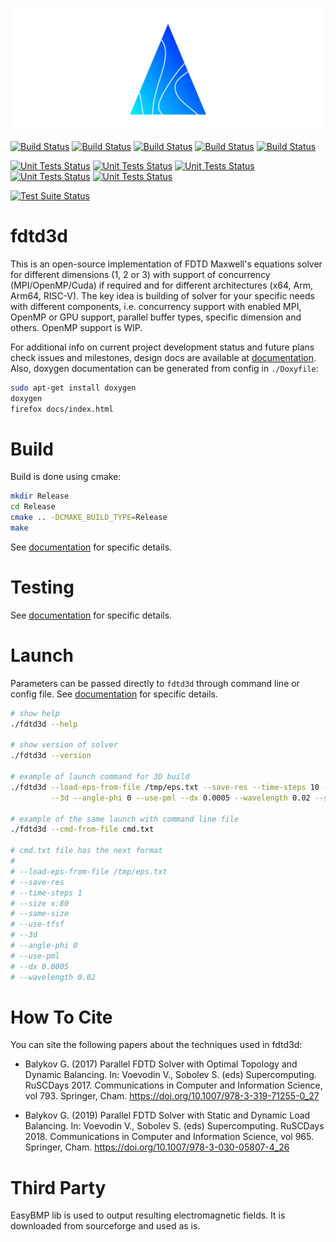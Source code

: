 ![fdtd3d](Docs/Images/logo.png)

[![Build Status](https://github.com/zer011b/fdtd3d/actions/workflows/build.yml/badge.svg?branch=master)](https://github.com/zer011b/fdtd3d/actions/workflows/build.yml/) [![Build Status](https://github.com/zer011b/fdtd3d/actions/workflows/build-cuda.yml/badge.svg?branch=master)](https://github.com/zer011b/fdtd3d/actions/workflows/build-cuda.yml/) [![Build Status](https://github.com/zer011b/fdtd3d/actions/workflows/build-arm.yml/badge.svg?branch=master)](https://github.com/zer011b/fdtd3d/actions/workflows/build-arm.yml/) [![Build Status](https://github.com/zer011b/fdtd3d/actions/workflows/build-arm64.yml/badge.svg?branch=master)](https://github.com/zer011b/fdtd3d/actions/workflows/build-arm64.yml/) [![Build Status](https://github.com/zer011b/fdtd3d/actions/workflows/build-riscv64.yml/badge.svg?branch=master)](https://github.com/zer011b/fdtd3d/actions/workflows/build-riscv64.yml/)

[![Unit Tests Status](https://github.com/zer011b/fdtd3d/actions/workflows/unit-test.yml/badge.svg?branch=master)](https://github.com/zer011b/fdtd3d/actions/workflows/unit-test.yml/) [![Unit Tests Status](https://github.com/zer011b/fdtd3d/actions/workflows/unit-test-cuda.yml/badge.svg?branch=master)](https://github.com/zer011b/fdtd3d/actions/workflows/unit-test-cuda.yml/) [![Unit Tests Status](https://github.com/zer011b/fdtd3d/actions/workflows/unit-test-arm.yml/badge.svg?branch=master)](https://github.com/zer011b/fdtd3d/actions/workflows/unit-test-arm.yml/) [![Unit Tests Status](https://github.com/zer011b/fdtd3d/actions/workflows/unit-test-arm64.yml/badge.svg?branch=master)](https://github.com/zer011b/fdtd3d/actions/workflows/unit-test-arm64.yml/) [![Unit Tests Status](https://github.com/zer011b/fdtd3d/actions/workflows/unit-test-riscv64.yml/badge.svg?branch=master)](https://github.com/zer011b/fdtd3d/actions/workflows/unit-test-riscv64.yml/)

[![Test Suite Status](https://github.com/zer011b/fdtd3d/actions/workflows/test-suite.yml/badge.svg?branch=master)](https://github.com/zer011b/fdtd3d/actions/workflows/test-suite.yml/)

# fdtd3d

This is an open-source implementation of FDTD Maxwell's equations solver for different dimensions (1, 2 or 3) with support of concurrency (MPI/OpenMP/Cuda) if required and for different architectures (x64, Arm, Arm64, RISC-V). The key idea is building of solver for your specific needs with different components, i.e. concurrency support with enabled MPI, OpenMP or GPU support, parallel buffer types, specific dimension and others. OpenMP support is WIP.

For additional info on current project development status and future plans check issues and milestones, design docs are available at [documentation](Docs/Design.md). Also, doxygen documentation can be generated from config in `./Doxyfile`:

```sh
sudo apt-get install doxygen
doxygen
firefox docs/index.html
```

# Build

Build is done using cmake:

```sh
mkdir Release
cd Release
cmake .. -DCMAKE_BUILD_TYPE=Release
make
```

See [documentation](Docs/Build.md) for specific details.

# Testing

See [documentation](Docs/Testing.md) for specific details.

# Launch

Parameters can be passed directly to `fdtd3d` through command line or config file. See [documentation](Docs/Launch.md) for specific details.

```sh
# show help
./fdtd3d --help

# show version of solver
./fdtd3d --version

# example of launch command for 3D build
./fdtd3d --load-eps-from-file /tmp/eps.txt --save-res --time-steps 10 --size x:80 --same-size --use-tfsf \
         --3d --angle-phi 0 --use-pml --dx 0.0005 --wavelength 0.02 --save-cmd-to-file cmd.txt

# example of the same launch with command line file
./fdtd3d --cmd-from-file cmd.txt

# cmd.txt file has the next format
#
# --load-eps-from-file /tmp/eps.txt
# --save-res
# --time-steps 1
# --size x:80
# --same-size
# --use-tfsf
# --3d
# --angle-phi 0
# --use-pml
# --dx 0.0005
# --wavelength 0.02
```

# How To Cite

You can site the following papers about the techniques used in fdtd3d:

- Balykov G. (2017) Parallel FDTD Solver with Optimal Topology and Dynamic Balancing. In: Voevodin V., Sobolev S. (eds) Supercomputing. RuSCDays 2017. Communications in Computer and Information Science, vol 793. Springer, Cham. https://doi.org/10.1007/978-3-319-71255-0_27

- Balykov G. (2019) Parallel FDTD Solver with Static and Dynamic Load Balancing. In: Voevodin V., Sobolev S. (eds) Supercomputing. RuSCDays 2018. Communications in Computer and Information Science, vol 965. Springer, Cham. https://doi.org/10.1007/978-3-030-05807-4_26

# Third Party

EasyBMP lib is used to output resulting electromagnetic fields. It is downloaded from sourceforge and used as is.
